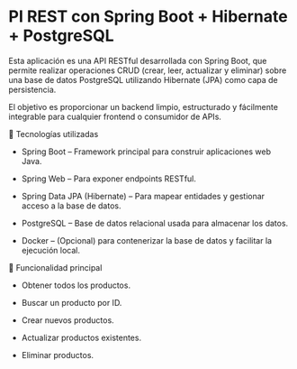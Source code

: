 
# PI REST con Spring Boot + Hibernate + PostgreSQL

Esta aplicación es una API RESTful desarrollada con Spring Boot, que permite realizar operaciones CRUD (crear, leer, actualizar y eliminar) sobre una base de datos PostgreSQL utilizando Hibernate (JPA) como capa de persistencia.

El objetivo es proporcionar un backend limpio, estructurado y fácilmente integrable para cualquier frontend o consumidor de APIs.

🚀 Tecnologías utilizadas
- Spring Boot – Framework principal para construir aplicaciones web Java.

- Spring Web – Para exponer endpoints RESTful.

- Spring Data JPA (Hibernate) – Para mapear entidades y gestionar acceso a la base de datos.

- PostgreSQL – Base de datos relacional usada para almacenar los datos.

- Docker – (Opcional) para contenerizar la base de datos y facilitar la ejecución local.

📁 Funcionalidad principal
- Obtener todos los productos.

- Buscar un producto por ID.

- Crear nuevos productos.

- Actualizar productos existentes.

- Eliminar productos.

